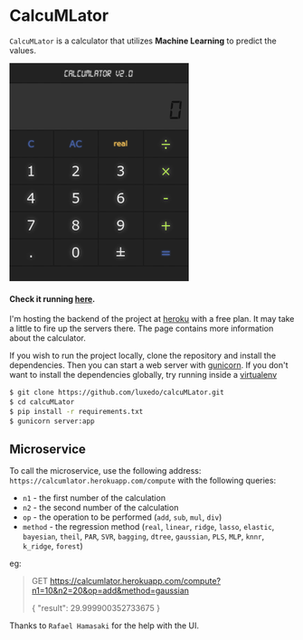 # CalcuMLator

`CalcuMLator` is a calculator that utilizes <b>Machine Learning</b> to predict the values.

![calculator](docs/images/calculatorv2.png "calculator")

#### Check it running [here](https://calcumlator.herokuapp.com/).

I'm hosting the backend of the project at [heroku](https://www.heroku.com/) with
a free plan. It may take a little to fire up the servers there. The page contains
more information about the calculator.

If you wish to run the project locally, clone the repository and install the dependencies.
Then you can start a web server with [gunicorn](http://gunicorn.org/). If you don't
want to install the dependencies globally, try running inside a [virtualenv](https://virtualenv.pypa.io/en/stable/)
```bash
$ git clone https://github.com/luxedo/calcuMLator.git
$ cd calcuMLator
$ pip install -r requirements.txt
$ gunicorn server:app
```
## Microservice
To call the microservice, use the following address:
`https://calcumlator.herokuapp.com/compute`
with the following queries:
* `n1` - the first number of the calculation
* `n2` - the second number of the calculation
* `op` - the operation to be performed (`add`, `sub`, `mul`, `div`)
* `method` - the regression method (`real`, `linear`, `ridge`, `lasso`, `elastic`, `bayesian`, `theil`, `PAR`, `SVR`, `bagging`, `dtree`, `gaussian`, `PLS`, `MLP`, `knnr`, `k_ridge`, `forest`)

eg:

> GET https://calcumlator.herokuapp.com/compute?n1=10&n2=20&op=add&method=gaussian
>
> {
>  "result": 29.999900352733675
> }


Thanks to `Rafael Hamasaki` for the help with the UI.
